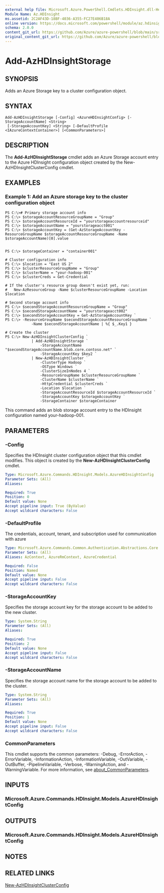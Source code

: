 ```yaml
---
external help file: Microsoft.Azure.PowerShell.Cmdlets.HDInsight.dll-Help.xml
Module Name: Az.HDInsight
ms.assetid: 2C2AF43D-18BF-4036-A355-FC27E406B18A
online version: https://docs.microsoft.com/powershell/module/az.hdinsight/add-azhdinsightstorage
schema: 2.0.0
content_git_url: https://github.com/Azure/azure-powershell/blob/main/src/HDInsight/HDInsight/help/Add-AzHDInsightStorage.md
original_content_git_url: https://github.com/Azure/azure-powershell/blob/main/src/HDInsight/HDInsight/help/Add-AzHDInsightStorage.md
---
```


# Add-AzHDInsightStorage

## SYNOPSIS
Adds an Azure Storage key to a cluster configuration object.

## SYNTAX

```
Add-AzHDInsightStorage [-Config] <AzureHDInsightConfig> [-StorageAccountName] <String>
 [-StorageAccountKey] <String> [-DefaultProfile <IAzureContextContainer>] [<CommonParameters>]
```

## DESCRIPTION
The **Add-AzHDInsightStorage** cmdlet adds an Azure Storage account entry to the Azure HDInsight configuration object created by the New-AzHDInsightClusterConfig cmdlet.

## EXAMPLES

### Example 1: Add an Azure storage key to the cluster configuration object
```
PS C:\># Primary storage account info
PS C:\> $storageAccountResourceGroupName = "Group"
PS C:\> $storageAccountResourceId = "yourstorageaccountresourceid"
PS C:\> $storageAccountName = "yourstorageacct001"
PS C:\> $storageAccountKey = (Get-AzStorageAccountKey -ResourceGroupName $storageAccountResourceGroupName -Name $storageAccountName)[0].value


PS C:\> $storageContainer = "container001"

# Cluster configuration info
PS C:\> $location = "East US 2"
PS C:\> $clusterResourceGroupName = "Group"
PS C:\> $clusterName = "your-hadoop-001"
PS C:\> $clusterCreds = Get-Credential

# If the cluster's resource group doesn't exist yet, run:
#   New-AzResourceGroup -Name $clusterResourceGroupName -Location $location

# Second storage account info
PS C:\> $secondStorageAccountResourceGroupName = "Group"
PS C:\> $secondStorageAccountName = "yourstorageacct002"
PS C:\> $secondStorageAccountKey = Get-AzStorageAccountKey `
PS C:\> -ResourceGroupName $secondStorageAccountResourceGroupName `
            -Name $secondStorageAccountName | %{ $_.Key1 }

# Create the cluster
PS C:\> New-AzHDInsightClusterConfig `
            | Add-AzHDInsightStorage `
                -StorageAccountName "$secondStorageAccountName.blob.core.contoso.net" `
                -StorageAccountKey $key2 `
            | New-AzHDInsightCluster `
                -ClusterType Hadoop `
                -OSType Windows `
                -ClusterSizeInNodes 4 `
                -ResourceGroupName $clusterResourceGroupName `
                -ClusterName $clusterName `
                -HttpCredential $clusterCreds `
                -Location $location `
                -StorageAccountResourceId $storageAccountResourceId `
                -StorageAccountKey $storageAccountKey `
                -StorageContainer $storageContainer
```

This command adds an blob storage account entry to the HDInsight configuration named your-hadoop-001.

## PARAMETERS

### -Config
Specifies the HDInsight cluster configuration object that this cmdlet modifies.
This object is created by the **New-AzHDInsightClusterConfig** cmdlet.

```yaml
Type: Microsoft.Azure.Commands.HDInsight.Models.AzureHDInsightConfig
Parameter Sets: (All)
Aliases:

Required: True
Position: 0
Default value: None
Accept pipeline input: True (ByValue)
Accept wildcard characters: False
```

### -DefaultProfile
The credentials, account, tenant, and subscription used for communication with azure

```yaml
Type: Microsoft.Azure.Commands.Common.Authentication.Abstractions.Core.IAzureContextContainer
Parameter Sets: (All)
Aliases: AzContext, AzureRmContext, AzureCredential

Required: False
Position: Named
Default value: None
Accept pipeline input: False
Accept wildcard characters: False
```

### -StorageAccountKey
Specifies the storage account key for the storage account to be added to the new cluster.

```yaml
Type: System.String
Parameter Sets: (All)
Aliases:

Required: True
Position: 2
Default value: None
Accept pipeline input: False
Accept wildcard characters: False
```

### -StorageAccountName
Specifies the storage account name for the storage account to be added to the cluster.

```yaml
Type: System.String
Parameter Sets: (All)
Aliases:

Required: True
Position: 1
Default value: None
Accept pipeline input: False
Accept wildcard characters: False
```

### CommonParameters
This cmdlet supports the common parameters: -Debug, -ErrorAction, -ErrorVariable, -InformationAction, -InformationVariable, -OutVariable, -OutBuffer, -PipelineVariable, -Verbose, -WarningAction, and -WarningVariable. For more information, see [about_CommonParameters](http://go.microsoft.com/fwlink/?LinkID=113216).

## INPUTS

### Microsoft.Azure.Commands.HDInsight.Models.AzureHDInsightConfig

## OUTPUTS

### Microsoft.Azure.Commands.HDInsight.Models.AzureHDInsightConfig

## NOTES

## RELATED LINKS

[New-AzHDInsightClusterConfig](./New-AzHDInsightClusterConfig.md)


